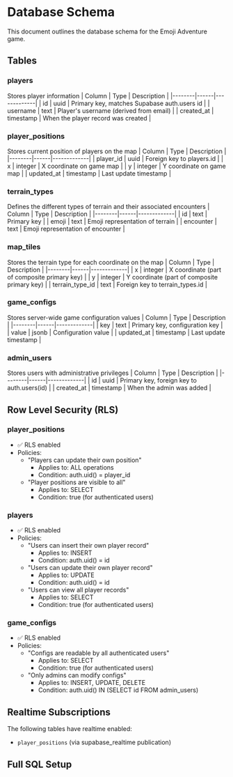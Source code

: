 # Database Schema

This document outlines the database schema for the Emoji Adventure game.

## Tables

### players

Stores player information
| Column | Type | Description |
|--------|------|-------------|
| id | uuid | Primary key, matches Supabase auth.users id |
| username | text | Player's username (derived from email) |
| created_at | timestamp | When the player record was created |

### player_positions

Stores current position of players on the map
| Column | Type | Description |
|--------|------|-------------|
| player_id | uuid | Foreign key to players.id |
| x | integer | X coordinate on game map |
| y | integer | Y coordinate on game map |
| updated_at | timestamp | Last update timestamp |

### terrain_types

Defines the different types of terrain and their associated encounters
| Column | Type | Description |
|--------|------|-------------|
| id | text | Primary key |
| emoji | text | Emoji representation of terrain |
| encounter | text | Emoji representation of encounter |

### map_tiles

Stores the terrain type for each coordinate on the map
| Column | Type | Description |
|--------|------|-------------|
| x | integer | X coordinate (part of composite primary key) |
| y | integer | Y coordinate (part of composite primary key) |
| terrain_type_id | text | Foreign key to terrain_types.id |

### game_configs

Stores server-wide game configuration values
| Column | Type | Description |
|--------|------|-------------|
| key | text | Primary key, configuration key |
| value | jsonb | Configuration value |
| updated_at | timestamp | Last update timestamp |

### admin_users

Stores users with administrative privileges
| Column | Type | Description |
|--------|------|-------------|
| id | uuid | Primary key, foreign key to auth.users(id) |
| created_at | timestamp | When the admin was added |

## Row Level Security (RLS)

### player_positions

- ✅ RLS enabled
- Policies:
  - "Players can update their own position"
    - Applies to: ALL operations
    - Condition: auth.uid() = player_id
  - "Player positions are visible to all"
    - Applies to: SELECT
    - Condition: true (for authenticated users)

### players

- ✅ RLS enabled
- Policies:
  - "Users can insert their own player record"
    - Applies to: INSERT
    - Condition: auth.uid() = id
  - "Users can update their own player record"
    - Applies to: UPDATE
    - Condition: auth.uid() = id
  - "Users can view all player records"
    - Applies to: SELECT
    - Condition: true (for authenticated users)

### game_configs

- ✅ RLS enabled
- Policies:
  - "Configs are readable by all authenticated users"
    - Applies to: SELECT
    - Condition: true (for authenticated users)
  - "Only admins can modify configs"
    - Applies to: INSERT, UPDATE, DELETE
    - Condition: auth.uid() IN (SELECT id FROM admin_users)

## Realtime Subscriptions

The following tables have realtime enabled:

- `player_positions` (via supabase_realtime publication)

## Full SQL Setup
